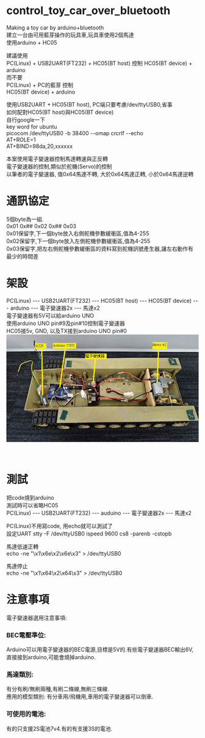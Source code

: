# control_toy_car_over_bluetooth
Making a toy car by arduino+bluetooth  
建立一台由可用藍芽操作的玩具車,玩具車使用2個馬達  
使用arduino + HC05

建議使用  
PC(Linux) + USB2UART(FT232) + HC05(BT host) 控制 
HC05(BT device) + arduino  
而不要  
PC(Linux) + PC的藍芽 控制  
HC05(BT device) + arduino  

使用USB2UART + HC05(BT host), PC端只要考慮/dev/ttyUSB0,省事  
如何配對HC05(BT host)與HC05(BT device)  
自行google一下  
key word for ubuntu  
picocom /dev/ttyUSB0 -b 38400 --omap crcrlf --echo  
AT+ROLE=1  
AT+BIND=98da,20,xxxxxx  

本案使用電子變速器控制馬達轉速與正反轉    
電子變速器的控制,類似於舵機(Servo)的控制  
以筆者的電子變速器, 值0x64馬達不轉, 大於0x64馬達正轉, 小於0x64馬達逆轉  

# 通訊協定
5個byte為一組.  
0x01 0x## 0x02 0x## 0x03  
0x01保留字,下一個byte放入右側舵機參數緩衝區,值為4-255  
0x02保留字,下一個byte放入左側舵機參數緩衝區,值為4-255  
0x03保留字,把左右側舵機參數緩衝區的資料寫到舵機訊號產生器,讓左右動作有最少的時間差

# 架設
PC(Linux) --- USB2UART(FT232) --- HC05(BT host) --- HC05(BT device) --- arduino  --- 電子變速器2x --- 馬達x2  
電子變速器有5V可以給arduino UNO  
使用arduino UNO pin#9及pin#10控制電子變速器  
HC05接5v, GND, 以及TX接到arduino UNO pin#0  
![pic](pic/pic1.jpg)<br>
<br>
<br>
# 測試  
把code燒到arduino  
測試時可以省略HC05  
PC(Linux) --- USB2UART(FT232) --- auduino --- 電子變速器2x --- 馬達x2  

PC(Linux)不用寫code, 用echo就可以測試了  
設定UART
stty -F /dev/ttyUSB0 ispeed 9600 cs8 -parenb -cstopb  

馬達低速正轉  
echo -ne "\x1\x6e\x2\x6e\x3" > /dev/ttyUSB0  

馬達停止  
echo -ne "\x1\x64\x2\x64\x3" > /dev/ttyUSB0  
# 注意事項
電子變速器選用注意事項:  
### BEC電壓準位:  
Arduino可以用電子變速器的BEC電源,目標是5V的.有些電子變速器BEC輸出6V,直接接到arduino,可能會燒掉arduino.  
### 馬達類別: 
有分有刷/無刷兩種,有刷二條線,無刷三條線.  
應用的模型類別: 有分車用/飛機用,車用的電子變速器可以倒車.  
### 可使用的電池: 
有的只支援2S電池7v4.有的有支援3S的電池.  
